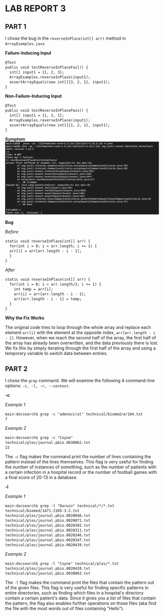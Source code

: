 # LAB REPORT 3

## PART 1
I chose the bug in the ```reverseInPlace(int[] arr)``` method in ```ArrayExamples.java```

**Failure-Inducing Input**
```
@Test
public void testReverseInPlaceFail() {
  int[] input1 = {1, 2, 3};
  ArrayExamples.reverseInPlace(input1);
  assertArrayEquals(new int[]{3, 2, 1}, input1);
}
```

**Non-Failure-Inducing Input**
```
@Test 
public void testReverseInPlacePass() {
  int[] input1 = {1, 2, 1};
  ArrayExamples.reverseInPlace(input1);
  assertArrayEquals(new int[]{1, 2, 1}, input1);
}
```

**Symptom**
![Symptom](/lab3symptoms.png)

**Bug**

*Before*
```
static void reverseInPlace(int[] arr) {
  for(int i = 0; i < arr.length; i += 1) {
  arr[i] = arr[arr.length - i - 1];
  }
}
```
*After*
```
static void reverseInPlace(int[] arr) {
  for(int i = 0; i < arr.length/2; i += 1) {
    int temp = arr[i];
    arr[i] = arr[arr.length - i - 1];
    arr[arr.length - i - 1] = temp;
  }
}
```

**Why the Fix Works**

The original code tries to loop through the whole array and replace each element ```arr[i]``` with the element at the opposite index, ```arr[arr.length - i - 1]```. However, when we reach the second half of the array, the first half of the array has already been overwritten, and the data previously there is lost. We fix this by simply iterating through the first half of the array and using a temporary variable to switch data between entries.

## PART 2

I chose the ```grep``` command. We will examine the following 4 command-line options: ```-c, -l, -r, --context```.

**-c**

*Example 1*
```
main:docsearch$ grep -c "adenoviral" technical/biomed/ar104.txt
7
```

*Example 2*
```
main:docsearch$ grep -c "Coyne" technical/plos/journal.pbio.0030062.txt
22
```

The ```-c``` flag makes the command print the number of lines containing the pattern instead of the lines themselves. This flag is very useful for finding the number of instances of something, such as the number of patients with a certain infection in a hospital record or the number of football games with a final score of 20-13 in a database.

**-l**

*Example 1*
```
main:docsearch$ grep -l "Darwin" technical/*/*.txt
technical/biomed/1471-2105-3-2.txt
technical/plos/journal.pbio.0020046.txt
technical/plos/journal.pbio.0020071.txt
technical/plos/journal.pbio.0020302.txt
technical/plos/journal.pbio.0020311.txt
technical/plos/journal.pbio.0020346.txt
technical/plos/journal.pbio.0020347.txt
technical/plos/journal.pbio.0020439.txt

```

*Example 2*
```
main:docsearch$ grep -l "Coyne" technical/plos/*.txt                   
technical/plos/journal.pbio.0020420.txt
technical/plos/journal.pbio.0030062.txt
```

The ```-l``` flag makes the command print the files that contain the pattern out of the given files. This flag is very useful for finding specific patterns in entire directories, such as finding which files in a hospital's directory contain a certain patient's data. Since it gives you a list of files that contain the pattern, the flag also enables further operations on those files (aka find the file with the most words out of files containing "Hello").
